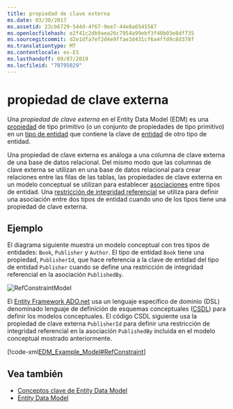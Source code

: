 ```yaml
---
title: propiedad de clave externa
ms.date: 03/30/2017
ms.assetid: 23cb6729-544d-4f67-9ee7-44e8a6545587
ms.openlocfilehash: e2f41c2db9aea26c7954a99ebf3f40b03e8df735
ms.sourcegitcommit: d2e1dfa7ef2d4e9ffae3d431cf6a4ffd9c8d378f
ms.translationtype: MT
ms.contentlocale: es-ES
ms.lasthandoff: 09/07/2019
ms.locfileid: "70795029"
---
```

# <a name="foreign-key-property"></a>propiedad de clave externa
Una *propiedad de clave externa* en el Entity Data Model (EDM) es una [propiedad](property.md) de tipo primitivo (o un conjunto de propiedades de tipo primitivo) en un [tipo de entidad](entity-type.md) que contiene la clave de [entidad](entity-key.md) de otro tipo de entidad.  
  
 Una propiedad de clave externa es análoga a una columna de clave externa de una base de datos relacional. Del mismo modo que las columnas de clave externa se utilizan en una base de datos relacional para crear relaciones entre las filas de las tablas, las propiedades de clave externa en un modelo conceptual se utilizan para establecer [asociaciones](association-type.md) entre tipos de entidad. Una [restricción de integridad referencial](referential-integrity-constraint.md) se utiliza para definir una asociación entre dos tipos de entidad cuando uno de los tipos tiene una propiedad de clave externa.  
  
## <a name="example"></a>Ejemplo  
 El diagrama siguiente muestra un modelo conceptual con tres tipos de entidades: `Book`, `Publisher` y `Author`. El tipo de entidad `Book` tiene una propiedad, `PublisherId`, que hace referencia a la clave de entidad del tipo de entidad `Publisher` cuando se define una restricción de integridad referencial en la asociación `PublishedBy`.  
  
 ![RefConstraintModel](./media/foreign-key-property/reference-constraint-model.gif "Ejemplo de un modelo de restricción referencial")  
  
 El [Entity Framework ADO.net](./ef/index.md) usa un lenguaje específico de dominio (DSL) denominado lenguaje de definición de esquemas conceptuales ([CSDL](./ef/language-reference/csdl-specification.md)) para definir los modelos conceptuales. El código CSDL siguiente usa la propiedad de clave externa `PublisherId` para definir una restricción de integridad referencial en la asociación `PublishedBy` incluida en el modelo conceptual mostrado anteriormente.  
  
 [!code-xml[EDM_Example_Model#RefConstraint](../../../../samples/snippets/xml/VS_Snippets_Data/edm_example_model/xml/books4.edmx#refconstraint)]  
  
## <a name="see-also"></a>Vea también

- [Conceptos clave de Entity Data Model](entity-data-model-key-concepts.md)
- [Entity Data Model](entity-data-model.md)
